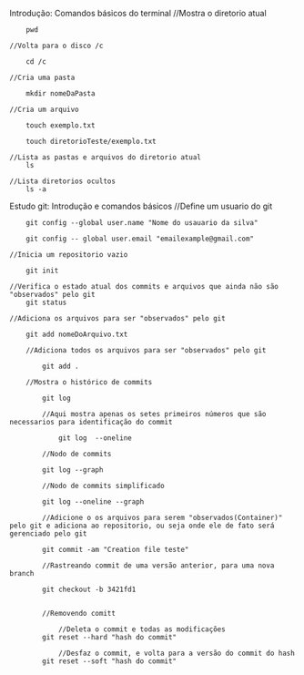 Introdução: Comandos básicos do terminal
	//Mostra o diretorio atual
	
		pwd

	//Volta para o disco /c

		cd /c

	//Cria uma pasta

		mkdir nomeDaPasta

	//Cria um arquivo

		touch exemplo.txt

		touch diretorioTeste/exemplo.txt

	//Lista as pastas e arquivos do diretorio atual
		ls

	//Lista diretorios ocultos
		ls -a

Estudo git: Introdução e comandos básicos
	//Define um usuario do git

		git config --global user.name "Nome do usauario da silva"

		git config -- global user.email "emailexample@gmail.com"
	
	//Inicia um repositorio vazio

		git init

	//Verifica o estado atual dos commits e arquivos que ainda não são "observados" pelo git
		git status
	
	//Adiciona os arquivos para ser "observados" pelo git

		git add nomeDoArquivo.txt
		
		//Adiciona todos os arquivos para ser "observados" pelo git

			git add . 

		//Mostra o histórico de commits

			git log

			//Aqui mostra apenas os setes primeiros números que são necessarios para identificação do commit

				git log  --oneline

			//Nodo de commits

			git log --graph

			//Nodo de commits simplificado

			git log --oneline --graph
	
			//Adicione o os arquivos para serem "observados(Container)" pelo git e adiciona ao repositorio, ou seja onde ele de fato será gerenciado pelo git

			git commit -am "Creation file teste"

			//Rastreando commit de uma versão anterior, para uma nova branch

			git checkout -b 3421fd1


			//Removendo comitt

				//Deleta o commit e todas as modificações
			git reset --hard "hash do commit"

				//Desfaz o commit, e volta para a versão do commit do hash
			git reset --soft "hash do commit"




